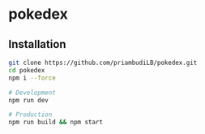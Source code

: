 # pokedex
 
## Installation

```sh
git clone https://github.com/priambudiLB/pokedex.git
cd pokedex
npm i --force

# Development
npm run dev

# Production
npm run build && npm start
```
